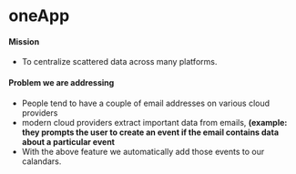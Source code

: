 # oneApp
#### Mission 
- To centralize scattered data across many platforms.

#### Problem we are addressing 
- People tend to have a couple of email addresses on various cloud providers
- modern cloud providers extract important data from emails, **(example: they prompts the user to create an event if the email contains data about a particular event**
- With the above feature we automatically add those events to our calandars.

